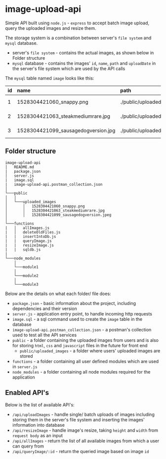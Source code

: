 # image-upload-api
Simple API built using `node.js` - `express` to accept batch image upload, query the uploaded images and resize them.

The storage system is a combination between server's `file system` and `mysql` database.
- server's `file system` - contains the actual images, as shown below in Folder structure
- `mysql` database - contains the images' `id`, `name`, `path` and `uploadDate` in the server's file system which are used by the API calls

The `mysql` table named `image` looks like this:

| id        | name           | path  | uploadDate  |
| ------------- |:-------------|:-----|:-----|
| 1      | 1528304421060_snappy.png | ./public/uploaded_images/1528304421060_snappy.png | 2018-06-06 |
| 2      | 1528304421063_steakmediumrare.jpg      |   ./public/uploaded_images/1528304421063_steakmediumrare.jpg | 2018-06-06 |
| 3 | 1528304421099_sausagedogversion.jpg      |    ./public/uploaded_images/1528304421069_hamburger.jpg | 2018-06-06 |

## Folder structure
```
image-upload-api
│   README.md
|   package.json
│   server.js
|   image.sql
|   image-upload-api.postman_collection.json
│
└───public
│   │
│   └───uploaded_images
│       │   1528304421060_snappy.png
│       │   1528304421063_steakmediumrare.jpg
│       │   1528304421099_sausagedogversion.jpeg
│   
└───functions
|   │   allImages.js
|   │   deleteOldFiles.js
|   |   insertIntoDb.js
|   |   queryImage.js
|   |   resizeImage.js
|   |   sqldb.js
|
└───node_modules
    │
    └───module1
    │
    └───module2
    │
    └───module3
```

Below are the details on what each folder/ file does:
- `package.json` - basic information about the project, including dependencies and their version
- `server.js` - application entry point, to handle incoming http requests
- `image.sql` - a sql command used to create the `image` table in the database
- `image-upload-api.postman_collection.json` - a postman's collection used to test all the API services
- `public` - a folder containing the uploaded images from users and is also for storing `html`, `css` and `javascript` files in the future for front end
  - `public/uploaded_images` - a folder where users' uploaded images are stored
- `functions` - a folder containing all user defined modules which are used in `server.js`
- `node_modules` - a folder containing all node modules required for the application

## Enabled API's
Below is the list of available API's:
- `/api/uploadImages` - handle single/ batch uploads of images including storing them in the server's file system and inserting the images' information into database
- `/api/resizeImage` - handle image's resize, taking `height` and `width` from `request body` as an input
- `/api/allImages` - return the list of all available images from which a user can query from
- `/api/queryImage/:id` - return the queried image based on image `id`
